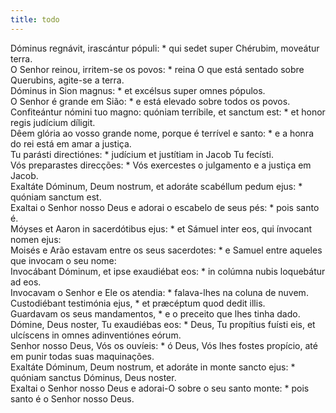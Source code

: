 ```yaml
---
title: todo
---
```

<div class="dropcap text-justify">Dóminus regnávit, irascántur pópuli: * qui sedet super Chérubim, moveátur terra.</div>
<div class="dropcap text-justify">O Senhor reinou, irritem-se os povos: * reina O que está sentado sobre Querubins, agite-se a terra.</div>
<div class="text-justify">Dóminus in Sion magnus: * et excélsus super omnes pópulos.</div>
<div class="text-justify">O Senhor é grande em Sião: * e está elevado sobre todos os povos.</div>
<div class="text-justify">Confiteántur nómini tuo magno: quóniam terríbile, et sanctum est: * et honor regis judícium díligit.</div>
<div class="text-justify">Dêem glória ao vosso grande nome, porque é terrível e santo: * e a honra do rei está em amar a justiça.</div>
<div class="text-justify">Tu parásti directiónes: * judícium et justítiam in Jacob Tu fecísti.</div>
<div class="text-justify">Vós preparastes direcções: * Vós exercestes o julgamento e a justiça em Jacob.</div>
<div class="text-justify">Exaltáte Dóminum, Deum nostrum, et adoráte scabéllum pedum ejus: * quóniam sanctum est.</div>
<div class="text-justify">Exaltai o Senhor nosso Deus e adorai o escabelo de seus pés: * pois santo é.</div>
<div class="text-justify">Móyses et Aaron in sacerdótibus ejus: * et Sámuel inter eos, qui ínvocant nomen ejus:</div>
<div class="text-justify">Moisés e Arão estavam entre os seus sacerdotes: * e Samuel entre aqueles que invocam o seu nome:</div>
<div class="text-justify">Invocábant Dóminum, et ipse exaudiébat eos: * in colúmna nubis loquebátur ad eos.</div>
<div class="text-justify">Invocavam o Senhor e Ele os atendia: * falava-lhes na coluna de nuvem.</div>
<div class="text-justify">Custodiébant testimónia ejus, * et præcéptum quod dedit illis.</div>
<div class="text-justify">Guardavam os seus mandamentos, * e o preceito que lhes tinha dado.</div>
<div class="text-justify">Dómine, Deus noster, Tu exaudiébas eos: * Deus, Tu propítius fuísti eis, et ulcíscens in omnes adinventiónes eórum.</div>
<div class="text-justify">Senhor nosso Deus, Vós os ouvíeis: * ó Deus, Vós lhes fostes propício, até em punir todas suas maquinações.</div>
<div class="text-justify">Exaltáte Dóminum, Deum nostrum, et adoráte in monte sancto ejus: * quóniam sanctus Dóminus, Deus noster.</div>
<div class="text-justify">Exaltai o Senhor nosso Deus e adorai-O sobre o seu santo monte: * pois santo é o Senhor nosso Deus.</div>
